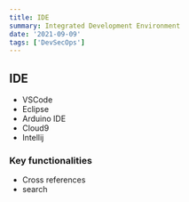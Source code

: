 ```yaml
---
title: IDE
summary: Integrated Development Environment
date: '2021-09-09'
tags: ['DevSecOps']
---
```


## IDE

- VSCode
- Eclipse
- Arduino IDE
- Cloud9
- Intellij

### Key functionalities

- Cross references
- search


